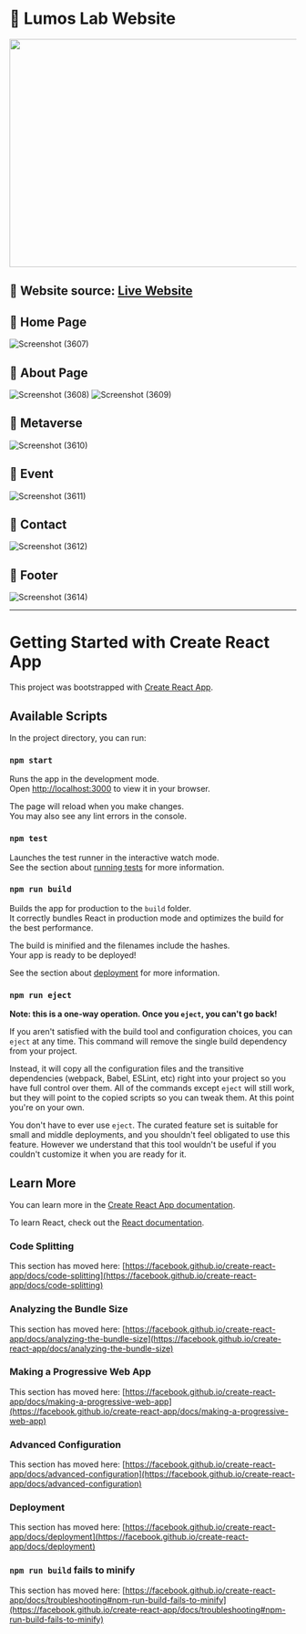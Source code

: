 # :large_blue_diamond: Lumos Lab Website
<img src="https://media.giphy.com/media/YAvTD223LPtkT7ahMV/giphy-downsized-large.gif" height="400px" width="900px">

## :large_blue_circle: Website source: [Live Website](https://lovely-moxie-5d1880.netlify.app/)

## :large_blue_circle: Home Page
![Screenshot (3607)](https://user-images.githubusercontent.com/107871742/175611758-10dc5644-424b-4aa5-958e-8efcd43edb6e.png)

## :large_blue_circle: About Page
![Screenshot (3608)](https://user-images.githubusercontent.com/107871742/175611794-efd00235-8f3b-4ca4-946c-ba24e87606a3.png)
![Screenshot (3609)](https://user-images.githubusercontent.com/107871742/175611817-5c25638b-e40f-4315-9e0c-f2d5cbab4bf9.png)


## :large_blue_circle: Metaverse
![Screenshot (3610)](https://user-images.githubusercontent.com/107871742/175611852-d76d4cd2-50cc-4888-92ed-d088c2ff8293.png)


## :large_blue_circle: Event
![Screenshot (3611)](https://user-images.githubusercontent.com/107871742/175611866-ff89f4dd-bda9-429c-9735-569c3c72eb01.png)


## :large_blue_circle: Contact
![Screenshot (3612)](https://user-images.githubusercontent.com/107871742/175611889-ea174df0-4f59-48c0-a60f-400d02c2c8a5.png)

## :large_blue_circle: Footer
![Screenshot (3614)](https://user-images.githubusercontent.com/107871742/175611913-ebee7211-6de4-4ca2-827b-ac5ddb02d6c0.png)

---



















# Getting Started with Create React App

This project was bootstrapped with [Create React App](https://github.com/facebook/create-react-app).

## Available Scripts

In the project directory, you can run:

### `npm start`

Runs the app in the development mode.\
Open [http://localhost:3000](http://localhost:3000) to view it in your browser.

The page will reload when you make changes.\
You may also see any lint errors in the console.

### `npm test`

Launches the test runner in the interactive watch mode.\
See the section about [running tests](https://facebook.github.io/create-react-app/docs/running-tests) for more information.

### `npm run build`

Builds the app for production to the `build` folder.\
It correctly bundles React in production mode and optimizes the build for the best performance.

The build is minified and the filenames include the hashes.\
Your app is ready to be deployed!

See the section about [deployment](https://facebook.github.io/create-react-app/docs/deployment) for more information.

### `npm run eject`

**Note: this is a one-way operation. Once you `eject`, you can't go back!**

If you aren't satisfied with the build tool and configuration choices, you can `eject` at any time. This command will remove the single build dependency from your project.

Instead, it will copy all the configuration files and the transitive dependencies (webpack, Babel, ESLint, etc) right into your project so you have full control over them. All of the commands except `eject` will still work, but they will point to the copied scripts so you can tweak them. At this point you're on your own.

You don't have to ever use `eject`. The curated feature set is suitable for small and middle deployments, and you shouldn't feel obligated to use this feature. However we understand that this tool wouldn't be useful if you couldn't customize it when you are ready for it.

## Learn More

You can learn more in the [Create React App documentation](https://facebook.github.io/create-react-app/docs/getting-started).

To learn React, check out the [React documentation](https://reactjs.org/).

### Code Splitting

This section has moved here: [https://facebook.github.io/create-react-app/docs/code-splitting](https://facebook.github.io/create-react-app/docs/code-splitting)

### Analyzing the Bundle Size

This section has moved here: [https://facebook.github.io/create-react-app/docs/analyzing-the-bundle-size](https://facebook.github.io/create-react-app/docs/analyzing-the-bundle-size)

### Making a Progressive Web App

This section has moved here: [https://facebook.github.io/create-react-app/docs/making-a-progressive-web-app](https://facebook.github.io/create-react-app/docs/making-a-progressive-web-app)

### Advanced Configuration

This section has moved here: [https://facebook.github.io/create-react-app/docs/advanced-configuration](https://facebook.github.io/create-react-app/docs/advanced-configuration)

### Deployment

This section has moved here: [https://facebook.github.io/create-react-app/docs/deployment](https://facebook.github.io/create-react-app/docs/deployment)

### `npm run build` fails to minify

This section has moved here: [https://facebook.github.io/create-react-app/docs/troubleshooting#npm-run-build-fails-to-minify](https://facebook.github.io/create-react-app/docs/troubleshooting#npm-run-build-fails-to-minify)
